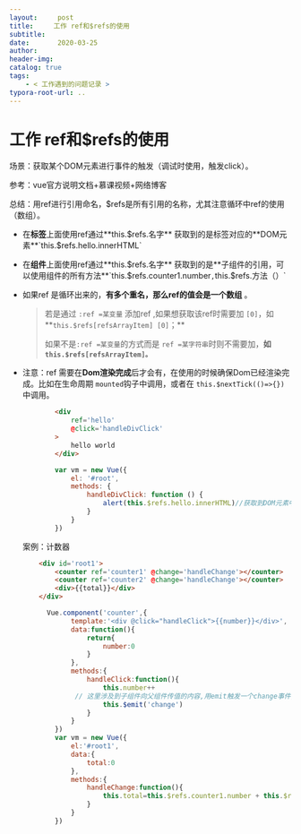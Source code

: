 ```yaml
---
layout:     post
title:     工作 ref和$refs的使用
subtitle:  
date:       2020-03-25
author:     
header-img: 
catalog: true
tags:
    - < 工作遇到的问题记录 >
typora-root-url: ..
---
```



# 工作 ref和$refs的使用

场景：获取某个DOM元素进行事件的触发（调试时使用，触发click）。

参考：vue官方说明文档+慕课视频+网络博客

总结：用ref进行引用命名，$refs是所有引用的名称，尤其注意循环中ref的使用（数组）。

- 在**标签**上面使用ref通过**this.$refs.名字** 获取到的是标签对应的**DOM元素**`this.$refs.hello.innerHTML`

- 在**组件**上面使用ref通过**this.$refs.名字** 获取到的是**子组件的引用，可以使用组件的所有方法**`this.$refs.counter1.number`,`this.$refs.方法（）`

- 如果ref 是循环出来的，**有多个重名，那么ref的值会是一个数组** 。

  > 若是通过 `:ref =某变量` 添加ref ,如果想获取该ref时需要加 `[0]`，如**`this.$refs[refsArrayItem] [0]`；**
  >
  > 如果不是`:ref =某变量`的方式而是 `ref =某字符串`时则不需要加，**如`this.$refs[refsArrayItem]。`**

- 注意：ref 需要在**Dom渲染完成**后才会有，在使用的时候确保Dom已经渲染完成。比如在生命周期 `mounted`钩子中调用，或者在 `this.$nextTick(()=>{}) `中调用。

  ```html
          <div 
              ref='hello' 
              @click='handleDivClick'
          >
              hello world
          </div>
  ```

  ```javascript
          var vm = new Vue({
              el: '#root',
              methods: {
                  handleDivClick: function () {
                      alert(this.$refs.hello.innerHTML)//获取到DOM元素中的内容
                  }
              }
          })
  ```

  案例：计数器

  ```html
      <div id='root1'>
          <counter ref='counter1' @change='handleChange'></counter>
          <counter ref='counter2' @change='handleChange'></counter>
          <div>{{total}}</div>
      </div>
  ```

  ```javascript
   		Vue.component('counter',{
              template:'<div @click="handleClick">{{number}}</div>',
              data:function(){
                  return{
                      number:0
                  }
              },
              methods:{
                  handleClick:function(){
                      this.number++
               // 这里涉及到子组件向父组件传值的内容,用emit触发一个change事件,在父组件进行监听
                      this.$emit('change')
                  }
              }
          })
          var vm = new Vue({
              el:'#root1',
              data:{
                  total:0
              },
              methods:{
                  handleChange:function(){
                      this.total=this.$refs.counter1.number + this.$refs.counter2.number
                  }
              }
          })
  ```

  